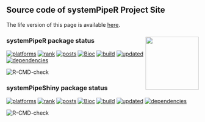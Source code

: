 ## Source code of systemPipeR Project Site 

The life version of this page is available [here](https://systempipe.org/).

### systemPipeR package status<img src="https://github.com/tgirke/systemPipeR/raw/gh-pages/images/systemPipeR.png" align="right" height="139" />

[![platforms](http://www.bioconductor.org/shields/availability/3.12/systemPipeR.svg)](http://www.bioconductor.org/packages/devel/bioc/html/systemPipeR.html#archives)
[![rank](http://www.bioconductor.org/shields/downloads/devel/systemPipeR.svg)](http://bioconductor.org/packages/stats/bioc/systemPipeR/)
[![posts](http://www.bioconductor.org/shields/posts/systemPipeR.svg)](https://support.bioconductor.org/t/systempiper/)
[![Bioc](http://www.bioconductor.org/shields/years-in-bioc/systemPipeR.svg)](http://www.bioconductor.org/packages/devel/bioc/html/systemPipeR.html#since)
[![build](http://www.bioconductor.org/shields/build/devel/bioc/systemPipeR.svg)](http://bioconductor.org/checkResults/devel/bioc-LATEST/systemPipeR/)
[![updated](http://www.bioconductor.org/shields/lastcommit/devel/bioc/systemPipeR.svg)](http://bioconductor.org/checkResults/devel/bioc-LATEST/systemPipeR/)
[![dependencies](http://www.bioconductor.org/shields/dependencies/devel/systemPipeR.svg)](http://www.bioconductor.org/packages/devel/bioc/html/systemPipeR.html#since)

![R-CMD-check](https://github.com/tgirke/systemPipeR/workflows/R-CMD-check/badge.svg)


### systemPipeShiny package status

[![platforms](http://www.bioconductor.org/shields/availability/3.12/systemPipeShiny.svg)](http://www.bioconductor.org/packages/devel/bioc/html/systemPipeShiny.html#archives)
[![rank](http://www.bioconductor.org/shields/downloads/devel/systemPipeShiny.svg)](http://bioconductor.org/packages/stats/bioc/systemPipeShiny/)
[![posts](http://www.bioconductor.org/shields/posts/systemPipeShiny.svg)](https://support.bioconductor.org/t/systemPipeShiny/)
[![Bioc](http://www.bioconductor.org/shields/years-in-bioc/systemPipeShiny.svg)](http://www.bioconductor.org/packages/devel/bioc/html/systemPipeShiny.html#since)
[![build](http://www.bioconductor.org/shields/build/devel/bioc/systemPipeShiny.svg)](http://bioconductor.org/checkResults/devel/bioc-LATEST/systemPipeShiny/)
[![updated](http://www.bioconductor.org/shields/lastcommit/devel/bioc/systemPipeShiny.svg)](http://bioconductor.org/checkResults/devel/bioc-LATEST/systemPipeShiny/)
[![dependencies](http://www.bioconductor.org/shields/dependencies/devel/systemPipeShiny.svg)](http://www.bioconductor.org/packages/devel/bioc/html/systemPipeShiny.html#since)

<!-- badges: start -->
![R-CMD-check](https://github.com/systemPipeR/systemPipeShiny/workflows/R-CMD-check/badge.svg)
<!-- badges: end -->
